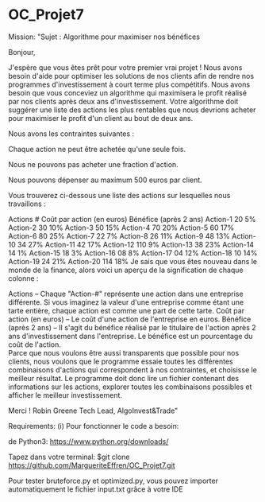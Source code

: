 # OC_Projet7
Mission:
"Sujet : Algorithme pour maximiser nos bénéfices

Bonjour,

J'espère que vous êtes prêt pour votre premier vrai projet ! Nous avons besoin d'aide pour optimiser les solutions de nos clients afin de rendre nos programmes d'investissement à court terme plus compétitifs. Nous avons besoin que vous conceviez un algorithme qui maximisera le profit réalisé par nos clients après deux ans d'investissement. Votre algorithme doit suggérer une liste des actions les plus rentables que nous devrions acheter pour maximiser le profit d'un client au bout de deux ans.

Nous avons les contraintes suivantes :

Chaque action ne peut être achetée qu'une seule fois.

Nous ne pouvons pas acheter une fraction d'action.

Nous pouvons dépenser au maximum 500 euros par client.

Vous trouverez ci-dessous une liste des actions sur lesquelles nous travaillons : 

Actions #	Coût par action (en euros)	Bénéfice (après 2 ans)
Action-1	20	5%
Action-2	30	10%
Action-3	50	15%
Action-4	70	20%
Action-5	60	17%
Action-6	80	25%
Action-7	22	7%
Action-8	26	11%
Action-9	48	13%
Action-10	34	27%
Action-11	42	17%
Action-12	110	 9%
Action-13	38	23%
Action-14	14	1%
Action-15	18	3%
Action-16	08	8%
Action-17	04	12%
Action-18 	10	14%
Action-19	24 	21%
Action-20	114	18%
Je sais que vous êtes nouveau dans le monde de la finance, alors voici un aperçu de la signification de chaque colonne : 

Actions – Chaque "Action-#" représente une action dans une entreprise différente. Si vous imaginez la valeur d'une entreprise comme étant une tarte entière, chaque action est comme une part de cette tarte. 
Coût par action (en euros) – Le coût d'une action de l'entreprise en euros.
Bénéfice (après 2 ans) – Il s'agit du bénéfice réalisé par le titulaire de l'action après 2 ans d'investissement dans l'entreprise. Le bénéfice est un pourcentage du coût de l'action.  
Parce que nous voulons être aussi transparents que possible pour nos clients, nous voulons que le programme essaie toutes les différentes combinaisons d'actions qui correspondent à nos contraintes, et choisisse le meilleur résultat.  Le programme doit donc lire un fichier contenant des informations sur les actions, explorer toutes les combinaisons possibles et afficher le meilleur investissement.

 

Merci ! 
Robin Greene
Tech Lead, AlgoInvest&Trade"

Requirements:
(i) Pour fonctionner le code a besoin:

de Python3: https://www.python.org/downloads/

Tapez dans votre terminal:
$git clone https://github.com/MargueriteEffren/OC_Projet7.git

Pour tester bruteforce.py et optimized.py, vous pouvez importer automatiquement le fichier input.txt grâce à votre IDE
